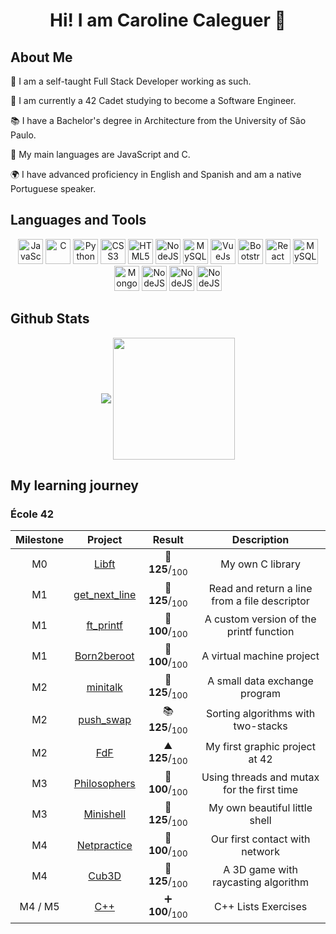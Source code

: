 <h1 align="center">Hi! I am Caroline Caleguer 👋  </h1>

## About Me
 <p align="left" width="300">
     <p>💼 I am a self-taught Full Stack Developer working as such.</p>
     <p>🌱 I am currently a 42 Cadet studying to become a Software Engineer.</p>
     <p>📚 I have a Bachelor's degree in Architecture from the University of São Paulo.</p>
     <p>🌟 My main languages are JavaScript and C.</p>
     <p>🌍 I have advanced proficiency in English and Spanish and am a native Portuguese speaker.</p>
 </p>
 
## Languages and Tools
<p align="center">
  <img src="https://cdn.jsdelivr.net/gh/devicons/devicon/icons/javascript/javascript-plain.svg" alt="JavaScript" width="40" height="40"/>
  <img src="https://cdn.jsdelivr.net/gh/devicons/devicon/icons/c/c-original.svg" alt="C" width="40" height="40"/>
  <img src="https://cdn.jsdelivr.net/gh/devicons/devicon/icons/python/python-original.svg" alt="Python" width="40" height="40"/>
  <img src="https://cdn.jsdelivr.net/gh/devicons/devicon/icons/css3/css3-plain.svg" alt="CSS3" width="40" height="40"/>
  <img src="https://cdn.jsdelivr.net/gh/devicons/devicon/icons/html5/html5-plain.svg" alt="HTML5" width="40" height="40"/>
  <img src="https://cdn.jsdelivr.net/gh/devicons/devicon/icons/nodejs/nodejs-plain.svg" alt="NodeJS" width="40" height="40"/>
  <img src="https://cdn.jsdelivr.net/gh/devicons/devicon/icons/sqldeveloper/sqldeveloper-plain.svg" alt="MySQL" width="40" height="40"/>
  <img src="https://cdn.jsdelivr.net/gh/devicons/devicon/icons/vuejs/vuejs-original.svg" alt="VueJs" width="40" height="40"/>
  <img src="https://cdn.jsdelivr.net/gh/devicons/devicon/icons/bootstrap/bootstrap-original.svg" alt="Bootstrap" width="40" height="40"/>
  <img src="https://cdn.jsdelivr.net/gh/devicons/devicon/icons/react/react-original.svg" alt="React" width="40" height="40"/>
  <img src="https://cdn.jsdelivr.net/gh/devicons/devicon/icons/mysql/mysql-original.svg" alt="MySQL" width="40" height="40"/>
  <img src="https://cdn.jsdelivr.net/gh/devicons/devicon/icons/mongodb/mongodb-original.svg" alt="MongoDB" width="40" height="40"/>
  <img src="https://cdn.jsdelivr.net/gh/devicons/devicon/icons/photoshop/photoshop-original.svg" alt="NodeJS" width="40" height="40"/>
  <img src="https://cdn.jsdelivr.net/gh/devicons/devicon/icons/figma/figma-original.svg" alt="NodeJS" width="40" height="40"/>
  <img src="https://cdn.jsdelivr.net/gh/devicons/devicon/icons/postman/postman-plain.svg" alt="NodeJS" width="40" height="40"/>
</p>

## Github Stats
      
<p align="center">
    <img align="center" src="https://github-readme-stats.vercel.app/api?username=carolcal&show_icons=true&hide_border=true&title_color=94b4a4&amp&icon_color=FFFFFF&amp&text_color=FFFFFF&amp&bg_color=000000&count_private=true&include_all_commits=true"/>
    <img align="center" height="195px" src="https://github-readme-stats.vercel.app/api/top-langs/?username=carolcal&text_color=FFFFFF&bg_color=000000&title_color=94b4a4&langs_count=15&layout=compact&hide_border=true" />
</p>

## My learning journey
### École 42
| Milestone | Project | Result | Description |
|:---------:|:-------:|:-----:|:-----------:|
| M0 | [Libft](https://github.com/carolcal/42_libft) | 📖 **125**/<sub>100</sub> | My own C library |
| M1 | [get_next_line](https://github.com/carolcal/42_gnl) | 🙈 **125**/<sub>100</sub> | Read and return a line from a file descriptor |
| M1 | [ft_printf](https://github.com/carolcal/42_printf) | 🐾 **100**/<sub>100</sub> | A custom version of the printf function |
| M1 | [Born2beroot](https://github.com/carolcal/42_born2beroot) | 🍼 **100**/<sub>100</sub> | A virtual machine project |
| M2 | [minitalk](https://github.com/carolcal/42_minitalk) | 💬 **125**/<sub>100</sub> | A small data exchange program |
| M2 | [push_swap](https://github.com/carolcal/42_pushswap) | 📚 **125**/<sub>100</sub> | Sorting algorithms with two-stacks |
| M2 | [FdF](https://github.com/carolcal/42_fdf) | ⛰️ **125**/<sub>100</sub> | My first graphic project at 42 |
| M3 | [Philosophers](https://github.com/carolcal/42_philosophers) | 🤔 **100**/<sub>100</sub> | Using threads and mutax for the first time |
| M3 | [Minishell](https://github.com/carolcal/42-minishell) | 🐚 **125**/<sub>100</sub> | My own beautiful little shell |
| M4 | [Netpractice](https://github.com/carolcal/42_netpractice) | 🧶 **100**/<sub>100</sub> | Our first contact with network |
| M4 | [Cub3D](https://github.com/carolcal/42_cub3D) | 🧊 **125**/<sub>100</sub> | A 3D game with raycasting algorithm |
| M4 / M5 | [C++](https://github.com/carolcal/42_cpp) | ➕ **100**/<sub>100</sub> | C++ Lists Exercises |
